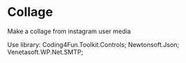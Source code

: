 Collage
=======
Make a collage from instagram user media

Use library:
Coding4Fun.Toolkit.Controls;
Newtonsoft.Json;
Venetasoft.WP.Net.SMTP;
